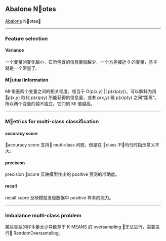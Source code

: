 ## Abalone Notes

[Abalone](https://archive.ics.uci.edu/ml/datasets/Abalone) 
Notes

---

### Feature selection

#### Variance

一个变量的变化越小，它所包含的信息量就越少，一个方差接近 0 的变量，基乎就是一个常量了。

#### Mutual information

MI 衡量两个变量之间的相关程度，相当于 D(p(x,y) || p(x)p(y))，可以解释为用 p(x,y) 取代 p(x)p(y) 所能获得的信息量，或者 p(x,y) 跟 p(x)p(y) 之间“距离”。所以两个变量的越不独立，它们的 MI 值越高。

---

### Metrics for multi-class classification

#### accuracy score

accuracy score 支持 muti-class 问题，但是在 class 不均匀时指示意义不大。

#### precision

precision score 反映模型作出的 positive 预测的准确度。

#### recall

recall score 反映模型发现数据中 positive 样本的能力。

---

### Imbalance multi-class problem

某些类型的样本量太少导致基于 K-MEANS 的 oversampling 无法进行，需要进行 RandomOversampling。
